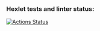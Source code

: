 ### Hexlet tests and linter status:
[![Actions Status](https://github.com/andrg2280/java-project-61/workflows/hexlet-check/badge.svg)](https://github.com/andrg2280/java-project-61/actions)